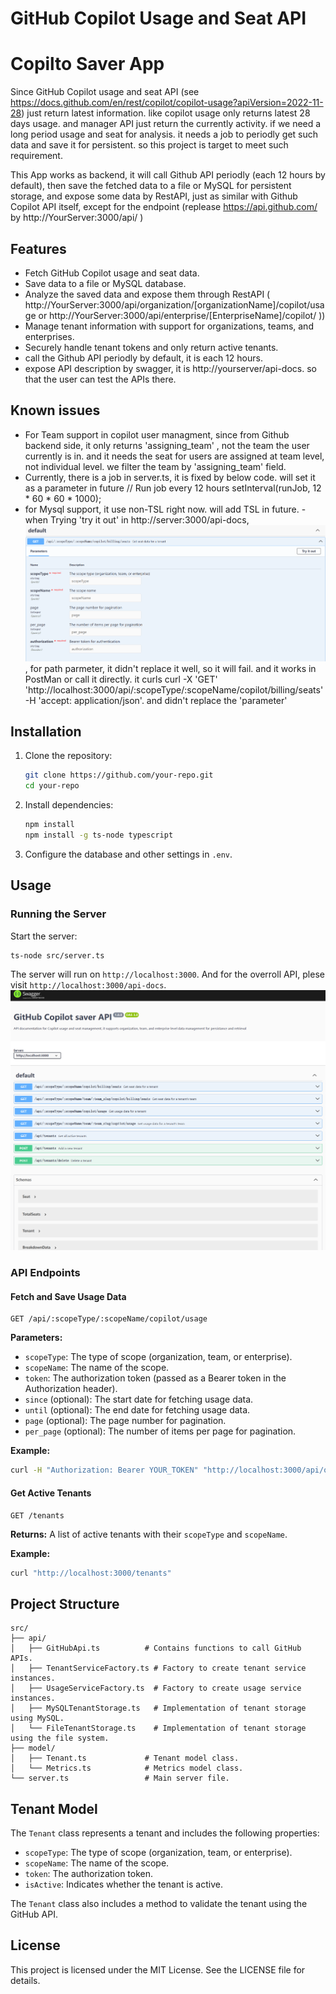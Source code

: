 # GitHub Copilot Usage and Seat API
# Copilto Saver App

Since GitHub Copilot usage and seat API (see https://docs.github.com/en/rest/copilot/copilot-usage?apiVersion=2022-11-28) just return latest information. like copilot usage only returns latest 28 days usage. and manager API just return the currently activity. if we need a long period usage and seat for analysis. it needs a job to periodly get such data and save it for persistent. so this project is target to meet such requirement.

 This App works as backend, it will call Github API periodly (each 12 hours by default), then  save the fetched data to a file or MySQL for persistent storage, and expose some data by RestAPI, just as similar with Github Copilot API itself, except for the endpoint (replease https://api.github.com/ by http://YourServer:3000/api/ )

## Features

- Fetch GitHub Copilot usage and seat data.
- Save data to a file or MySQL database.
- Analyze the saved data and expose them through RestAPI ( http://YourServer:3000/api/organization/[organizationName]/copilot/usage or  http://YourServer:3000/api/enterprise/[EnterpriseName]/copilot/ ))
- Manage tenant information with support for organizations, teams, and enterprises.
- Securely handle tenant tokens and only return active tenants.
- call the Github API periodly by default, it is each 12 hours.
- expose API description by swagger, it is http://yourserver/api-docs. so that the user can test the APIs there.

## Known issues
- For Team support in copilot user managment, since from Github backend side, it only returns 'assigning_team' , not the team the user currently is in. and it needs the seat for users are assigned at team level, not individual level. we filter the team by 'assigning_team' field.
- Currently, there is a job in server.ts, it is fixed by below code. will set it as a parameter in future
 // Run job every 12 hours
setInterval(runJob, 12 * 60 * 60 * 1000);
- for Mysql support, it use non-TSL right now. will add TSL in future.
-when Trying 'try it out' in http://server:3000/api-docs, ![alt text](image-tryswagger.png), for path parmeter, it didn't replace it well, so it will fail. and it works in PostMan or call it directly. it curls curl -X 'GET' \
  'http://localhost:3000/api/:scopeType/:scopeName/copilot/billing/seats' \
  -H 'accept: application/json'. and didn't replace the 'parameter'



## Installation

1. Clone the repository:
    ```sh
    git clone https://github.com/your-repo.git
    cd your-repo
    ```

2. Install dependencies:
    ```sh
    npm install
    npm install -g ts-node typescript

    ```

3. Configure the database and other settings in `.env`.

## Usage

### Running the Server

Start the server:
```sh
ts-node src/server.ts
```

The server will run on `http://localhost:3000`.
And for the overroll API, plese visit `http://localhost:3000/api-docs`.
![alt text](image-swagger.png)

### API Endpoints

#### Fetch and Save Usage Data

```http
GET /api/:scopeType/:scopeName/copilot/usage
```

**Parameters:**
- `scopeType`: The type of scope (organization, team, or enterprise).
- `scopeName`: The name of the scope.
- `token`: The authorization token (passed as a Bearer token in the Authorization header).
- `since` (optional): The start date for fetching usage data.
- `until` (optional): The end date for fetching usage data.
- `page` (optional): The page number for pagination.
- `per_page` (optional): The number of items per page for pagination.

**Example:**
```sh
curl -H "Authorization: Bearer YOUR_TOKEN" "http://localhost:3000/api/organization/example-org/copilot/usage"
```

#### Get Active Tenants

```http
GET /tenants
```

**Returns:** A list of active tenants with their `scopeType` and `scopeName`.

**Example:**
```sh
curl "http://localhost:3000/tenants"
```



## Project Structure

```
src/
├── api/
│   ├── GitHubApi.ts          # Contains functions to call GitHub APIs.
│   ├── TenantServiceFactory.ts # Factory to create tenant service instances.
│   ├── UsageServiceFactory.ts  # Factory to create usage service instances.
│   ├── MySQLTenantStorage.ts   # Implementation of tenant storage using MySQL.
│   └── FileTenantStorage.ts    # Implementation of tenant storage using the file system.
├── model/
│   ├── Tenant.ts             # Tenant model class.
│   └── Metrics.ts            # Metrics model class.
└── server.ts                 # Main server file.
```

## Tenant Model

The `Tenant` class represents a tenant and includes the following properties:

- `scopeType`: The type of scope (organization, team, or enterprise).
- `scopeName`: The name of the scope.
- `token`: The authorization token.
- `isActive`: Indicates whether the tenant is active.

The `Tenant` class also includes a method to validate the tenant using the GitHub API.

## License

This project is licensed under the MIT License. See the LICENSE file for details.